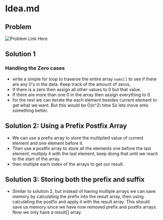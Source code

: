 # Idea.md

## Problem

![Problem Link Here](https://i.imgur.com/KmRFnAC.png)

## Solution 1

### Handling the Zero cases

- write a simple for loop to traverse the entire array `nums[]` to see if there
are any 0's in the data. Keep track of the amount of zeros,
- If there is a zero then assign all other values to 0 but that value.
- If there are more than one 0 in the array then assign everything to 0.
- for the rest we can iterate the each element besides current element
  to get what we want. But this would be O(n^2) time So lets move onto something
  better.

## Solution 2: Using a Prefix Postfix Array

- We can use a prefix array to store the multiplied value of current element and one element before it.
- Then use a postfix array to store all the elements one before the last element, multiply it with the last element, keep doing that until we reach to the start of the array.
- then multiple each index of the arrays to get our result.

## Solution 3: Storing both the prefix and suffix

- Similar to solution 2, but instead of having multiple arrays we can save memory by calculating the prefix into the result array,
then using calculating the postfix and apply it with the result array. 
This should save us memory since we have now removed prefix and postfix arrays. Now we only have a result[] array.
